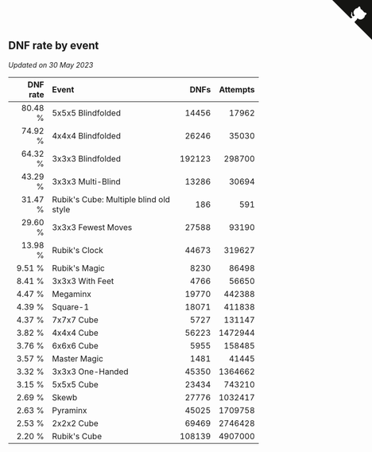 ## DNF rate by event

*Updated on 30 May 2023*

| DNF rate | Event | DNFs | Attempts |
| ---: | :--- | ---: | ---: |
| 80.48 % | 5x5x5 Blindfolded | 14456 | 17962 |
| 74.92 % | 4x4x4 Blindfolded | 26246 | 35030 |
| 64.32 % | 3x3x3 Blindfolded | 192123 | 298700 |
| 43.29 % | 3x3x3 Multi-Blind | 13286 | 30694 |
| 31.47 % | Rubik's Cube: Multiple blind old style | 186 | 591 |
| 29.60 % | 3x3x3 Fewest Moves | 27588 | 93190 |
| 13.98 % | Rubik's Clock | 44673 | 319627 |
| 9.51 % | Rubik's Magic | 8230 | 86498 |
| 8.41 % | 3x3x3 With Feet | 4766 | 56650 |
| 4.47 % | Megaminx | 19770 | 442388 |
| 4.39 % | Square-1 | 18071 | 411838 |
| 4.37 % | 7x7x7 Cube | 5727 | 131147 |
| 3.82 % | 4x4x4 Cube | 56223 | 1472944 |
| 3.76 % | 6x6x6 Cube | 5955 | 158485 |
| 3.57 % | Master Magic | 1481 | 41445 |
| 3.32 % | 3x3x3 One-Handed | 45350 | 1364662 |
| 3.15 % | 5x5x5 Cube | 23434 | 743210 |
| 2.69 % | Skewb | 27776 | 1032417 |
| 2.63 % | Pyraminx | 45025 | 1709758 |
| 2.53 % | 2x2x2 Cube | 69469 | 2746428 |
| 2.20 % | Rubik's Cube | 108139 | 4907000 |


<a href="https://github.com/jonatanklosko/wca_statistics" class="github-corner" aria-label="View source on Github"><svg width="80" height="80" viewBox="0 0 250 250" style="fill:#151513; color:#fff; position: absolute; top: 0; border: 0; right: 0;" aria-hidden="true"><path d="M0,0 L115,115 L130,115 L142,142 L250,250 L250,0 Z"></path><path d="M128.3,109.0 C113.8,99.7 119.0,89.6 119.0,89.6 C122.0,82.7 120.5,78.6 120.5,78.6 C119.2,72.0 123.4,76.3 123.4,76.3 C127.3,80.9 125.5,87.3 125.5,87.3 C122.9,97.6 130.6,101.9 134.4,103.2" fill="currentColor" style="transform-origin: 130px 106px;" class="octo-arm"></path><path d="M115.0,115.0 C114.9,115.1 118.7,116.5 119.8,115.4 L133.7,101.6 C136.9,99.2 139.9,98.4 142.2,98.6 C133.8,88.0 127.5,74.4 143.8,58.0 C148.5,53.4 154.0,51.2 159.7,51.0 C160.3,49.4 163.2,43.6 171.4,40.1 C171.4,40.1 176.1,42.5 178.8,56.2 C183.1,58.6 187.2,61.8 190.9,65.4 C194.5,69.0 197.7,73.2 200.1,77.6 C213.8,80.2 216.3,84.9 216.3,84.9 C212.7,93.1 206.9,96.0 205.4,96.6 C205.1,102.4 203.0,107.8 198.3,112.5 C181.9,128.9 168.3,122.5 157.7,114.1 C157.9,116.9 156.7,120.9 152.7,124.9 L141.0,136.5 C139.8,137.7 141.6,141.9 141.8,141.8 Z" fill="currentColor" class="octo-body"></path></svg></a><style>.github-corner:hover .octo-arm{animation:octocat-wave 560ms ease-in-out}@keyframes octocat-wave{0%,100%{transform:rotate(0)}20%,60%{transform:rotate(-25deg)}40%,80%{transform:rotate(10deg)}}@media (max-width:500px){.github-corner:hover .octo-arm{animation:none}.github-corner .octo-arm{animation:octocat-wave 560ms ease-in-out}}</style>

